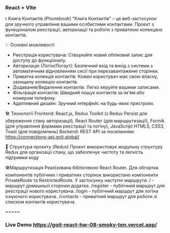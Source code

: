 ### React + Vite

📞 Книга Контактів (Phonebook)
"Книга Контактів" – це веб-застосунок для зручного управління вашими особистими контактами. Проєкт з функціоналом реєстрації, авторизації та роботи з приватною колекцією контактів.

✨ Основні можливості
 - Реєстрація користувача: Створюйте новий обліковий запис для доступу до функціоналу.
 - Авторизація (Логін/Логаут): Безпечний вхід та вихід з системи з автоматичним відновленням сесії при перезавантаженні сторінки.
 - Приватна колекція контактів: Кожен користувач має свою власну, захищену колекцію контактів.
 - Додавання/Видалення контактів: Легко керуйте вашими записами.
 - Фільтрація контактів: Швидкий пошук контактів за ім'ям або номером телефону.
 - Адаптивний дизайн: Зручний інтерфейс на будь-яких пристроях.
   
🛠️ Технології
Frontend:
React.js, Redux Toolkit (з Redux Persist для збереження стану авторизації), React Router (для маршрутизації), Formik (для управління формами реєстрації та логіну), JavaScript
HTML5, CSS3, Toast (для повідомлень)
Backend: 
REST API за посиланням: https://connections-api.goit.global/

📂 Структура проєкту (Redux)
Проєкт використовує модульну структуру Redux для організації стану, що забезпечує чистоту та легкість підтримки коду

🛠️Маршрутизація
Реалізована бібліотекою React Router. Для обгортки компонентів публічних і приватних сторінок використано компоненти PrivateRoute та RestrictedRoute.
У застосунку  наступні маршрути:
/ - маршрут домашньої сторінки додатка.
/register - публічний маршрут для реєстрації нового користувача.
/login - публічний маршрут для логіна існуючого користувача.
/contacts - приватний маршрут для роботи зі списком контактів користувача.

=====
### Live Demo https://goit-react-hw-08-smoky-ten.vercel.app/
